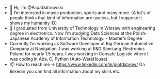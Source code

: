 - 👋 Hi, I’m @PapaDabrowski
- 👀 I’m interested in music production, sports and many more. (A lot's of people thinks that kind of information are useless, but I suppose it shows my humanity :D)
- 🌱 I graduated from University of Technology in Warsaw with engineering degree in electronics.
      Now I'm studying Data Sciences at the Polish-Japanese Academy of Information Technology. - Master's Degree
- Currently I'm working as Software Developer at Big German Automotive Company at Navigation.
I was working at R&D Samsung Electronics Poland for nearly 1.5 years.
I was working in Consafe Logistic where I was coding in Ada, C, Python (Auto-WareHouse)
- 📫 How to reach me -> https://www.linkedin.com/in/piotdabrow/
  On linkedin you can find all information about my skills etc.
